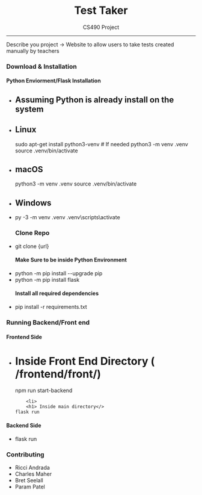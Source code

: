 
<h1 align="center"> Test Taker </h1>

<p align="center"> CS490 Project </p>

<hr/>

<p> Describe you project -> Website to allow users to take tests created manually by teachers </p>

<h3> Download & Installation </h3>
<h4> Python Enviorment/Flask Installation </h4>
<ul>
    <li> <h2>Assuming Python is already install on the system</h2>

  <li> <h2>Linux</h2>
sudo apt-get install python3-venv    # If needed
python3 -m venv .venv
source .venv/bin/activate
</li>
  <li>  <h2>macOS</h2>
python3 -m venv .venv
source .venv/bin/activate</li>
  <li> <h2>Windows</h2>

  <li>
py -3 -m venv .venv
.venv\scripts\activate</li>
<h3> Clone Repo </h3>
<li>git clone {url} </li>
  
<h4> Make Sure to be inside Python Environment  </h4>

<li> python -m pip install --upgrade pip
</l1>
<li> python -m pip install flask
</l1>
<h4> Install all required dependencies </h4>
<li>pip install -r requirements.txt</li>
</ul>


<h3> Running Backend/Front end </h3>
<h4> Frontend Side </h4>

<ul>
     <li> 
        <h1> Inside Front End Directory ( /frontend/front/) </h1>
    npm run start-backend
  </li>
       
        <li> 
        <h1> Inside main directory</>
    flask run
  </li>
</ul>

<h4> Backend Side </h4>

<ul>
  <li> 
   flask run
  </li>
</ul>



<h3>Contributing</h3>
  <ul>
    <li>Ricci Andrada
 </li>
    <li> Charles Maher
</li>
    <li>Bret Seelall
 </li>
    <li> Param Patel
</li>

  </ul>



